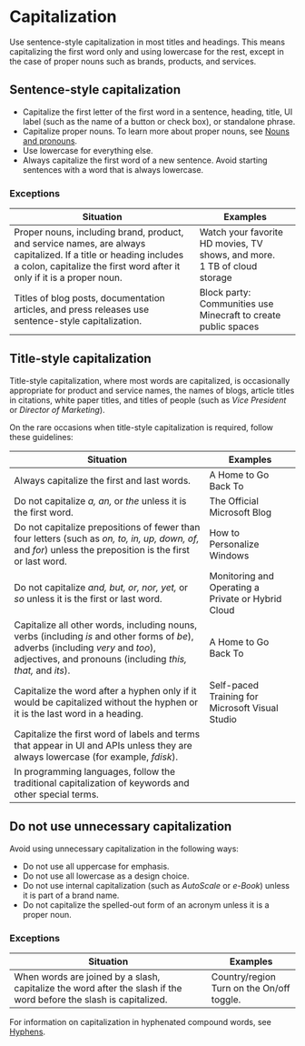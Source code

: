 # Capitalization

Use sentence-style capitalization in most titles and headings. This means capitalizing the first word only and using lowercase for the rest, except in the case of proper nouns such as brands, products, and services.

## Sentence-style capitalization

* Capitalize the first letter of the first word in a sentence, heading, title, UI label (such as the name of a button or check box), or standalone phrase.
* Capitalize proper nouns. To learn more about proper nouns, see [Nouns and pronouns](grammar/nouns-pronouns.md).
* Use lowercase for everything else.
* Always capitalize the first word of a new sentence. Avoid starting sentences with a word that is always lowercase.

### Exceptions

| Situation | Examples |
|-----------|----------|
| Proper nouns, including brand, product, and service names, are always capitalized. If a title or heading includes a colon, capitalize the first word after it only if it is a proper noun. | Watch your favorite HD movies, TV shows, and more. <br /> 1 TB of cloud storage |
| Titles of blog posts, documentation articles, and press releases use sentence-style capitalization. | Block party: Communities use Minecraft to create public spaces  |

## Title-style capitalization

Title-style capitalization, where most words are capitalized, is occasionally appropriate for product and service names, the names of blogs, article titles in citations, white paper titles, and titles of people (such as *Vice President* or *Director of Marketing*).

On the rare occasions when title-style capitalization is required, follow these guidelines:

| Situation | Examples |
|-----------|----------|
| Always capitalize the first and last words. | A Home to Go Back To |
| Do not capitalize *a, an,* or *the* unless it is the first word. | The Official Microsoft Blog |
| Do not capitalize prepositions of fewer than four letters (such as *on, to, in, up, down, of,* and *for*) unless the preposition is the first or last word. | How to Personalize Windows |
| Do not capitalize *and, but, or, nor, yet,* or *so* unless it is the first or last word. | Monitoring and Operating a Private or Hybrid Cloud |
| Capitalize all other words, including nouns, verbs (including *is* and other forms of *be*), adverbs (including *very* and *too*), adjectives, and pronouns (including *this, that,* and *its*). | A Home to Go Back To |
| Capitalize the word after a hyphen only if it would be capitalized without the hyphen or it is the last word in a heading. | Self-paced Training for Microsoft Visual Studio |
| Capitalize the first word of labels and terms that appear in UI and APIs unless they are always lowercase (for example, *fdisk*). |  |
| In programming languages, follow the traditional capitalization of keywords and other special terms. |  |

## Do not use unnecessary capitalization

Avoid using unnecessary capitalization in the following ways:

* Do not use all uppercase for emphasis.
* Do not use all lowercase as a design choice.
* Do not use internal capitalization (such as *AutoScale* or *e-Book*) unless it is part of a brand name.
* Do not capitalize the spelled-out form of an acronym unless it is a proper noun.

### Exceptions

| Situation | Examples |
|-----------|----------|
| When words are joined by a slash, capitalize the word after the slash if the word before the slash is capitalized. | Country/region <br /> Turn on the On/off toggle. |

For information on capitalization in hyphenated compound words, see [Hyphens](punctuation/dashes-and-hyphens.md).
